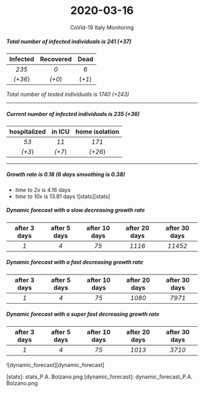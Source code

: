 <div align='center'>

# 2020-03-16
CoVid-19 Italy Monitoring
</div>

##### Total number of infected individuals is 241 (+37)
Infected | Recovered | Dead
:---: | :---: | :---:
*235* | *0* | *6*
*(+36*) | *(+0*) | (*+1*)

*Total number of tested individuals is 1740 (+243)*
***
##### Current number of infected individuals is 235 (+36)
hospitalized | in ICU | home isolation
:---: | :---: | :---:
*53* |*11* |*171*
*(+3*) |*(+7*) |*(+26*)
***
##### Growth rate is 0.18 (6 days smoothing is 0.38)
- *time to 2x* is 4.16 days
- *time to 10x* is 13.81 days
![stats][stats]

##### Dynamic forecast with a slow decreasing growth rate
after 3 days | after 5 days | after 10 days | after 20 days | after 30 days
:---: | :---: | :---: | :---: | :---:
*1* |*4* |*75* |*1116* |*11452*
##### Dynamic forecast with a fast decreasing growth rate
after 3 days | after 5 days | after 10 days | after 20 days | after 30 days
:---: | :---: | :---: | :---: | :---:
*1* |*4* |*75* |*1080* |*7971*
##### Dynamic forecast with a super fast decreasing growth rate
after 3 days | after 5 days | after 10 days | after 20 days | after 30 days
:---: | :---: | :---: | :---: | :---:
*1* |*4* |*75* |*1013* |*3710*


![dynamic_forecast][dynamic_forecast]

[stats]: stats_P.A. Bolzano.png
[dynamic_forecast]: dynamic_forecast_P.A. Bolzano.png
